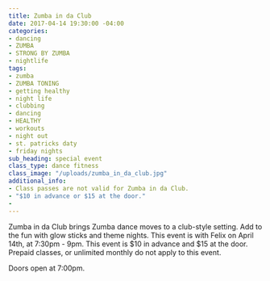 ```yaml
---
title: Zumba in da Club
date: 2017-04-14 19:30:00 -04:00
categories:
- dancing
- ZUMBA
- STRONG BY ZUMBA
- nightlife
tags:
- zumba
- ZUMBA TONING
- getting healthy
- night life
- clubbing
- dancing
- HEALTHY
- workouts
- night out
- st. patricks daty
- friday nights
sub_heading: special event
class_type: dance fitness
class_image: "/uploads/zumba_in_da_club.jpg"
additional_info:
- Class passes are not valid for Zumba in da Club.
- "$10 in advance or $15 at the door."
- 
---
```


Zumba in da Club brings Zumba dance moves to a club-style setting. Add to the fun with glow sticks and theme nights. This event is with Felix on April 14th, at 7:30pm - 9pm. This event is $10 in advance and $15 at the door. Prepaid classes, or unlimited monthly do not apply to this event.

Doors open at 7:00pm.
